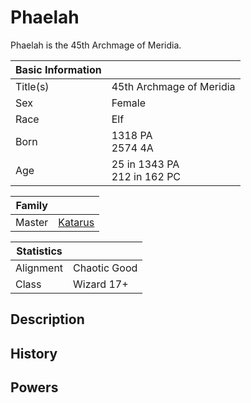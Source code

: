# Phaelah

Phaelah is the 45th Archmage of Meridia.

| Basic Information | |
| - | - |
| Title(s) | 45th Archmage of Meridia |
| Sex | Female |
| Race | Elf |
| Born | 1318 PA<br>2574 4A |
| Age | 25 in 1343 PA<br>212 in 162 PC |

| Family | |
| - | - |
| Master | [Katarus](katarus.md) |

| Statistics | |
| - | - |
| Alignment | Chaotic Good |
| Class | Wizard 17+ |

## Description

## History

## Powers
